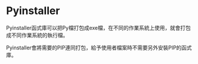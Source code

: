 # Pyinstaller
Pyinstaller函式庫可以把Py檔打包成exe檔，在不同的作業系統上使用，就會打包成不同作業系統的執行檔。

Pyinstaller會將需要的PIP連同打包，給予使用者檔案時不需要另外安裝PIP的函式庫。
